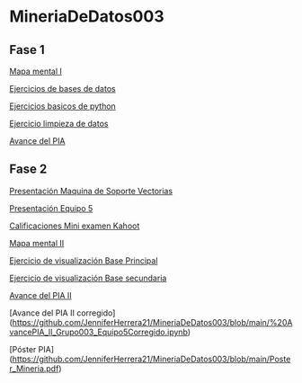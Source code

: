 # MineriaDeDatos003
## Fase 1
[Mapa mental I](https://github.com/JenniferHerrera21/MineriaDeDatos003/blob/main/MapaMental_1_%7B1663288%7D.pdf)

[Ejercicios de bases de datos](https://github.com/AnakarenSegovia/Mineriadatos/blob/main/Ej1_BasesDatos_Equipo_5.pdf)

[Ejercicios basicos de python](https://github.com/JenniferHerrera21/MineriaDeDatos003/blob/main/Ej_Python_1663288.ipynb)

[Ejercicio limpieza de datos](https://github.com/EdsonGzz/mineriaDdatos/blob/main/Ej_Limpieza_Equipo5.ipynb)

[Avance del PIA](https://github.com/EdsonGzz/mineriaDdatos/blob/main/Avance1_PIA_Equipo5.ipynb)

## Fase 2
[Presentación  Maquina de Soporte Vectorias](https://github.com/AnakarenSegovia/Mineriadatos/blob/main/Presentaci%C3%B3n_M%C3%A1quina%20de%20soporte%20vectorial_5.pdf)

[Presentación Equipo 5](https://github.com/AnakarenSegovia/Mineriadatos/blob/main/Presentaci%C3%B3n_M%C3%A1quina%20de%20soporte%20vectorial_05.pdf)

[Calificaciones Mini examen Kahoot](https://github.com/AnakarenSegovia/Mineriadatos/blob/main/Calificaci%C3%B3n_M%C3%A1quinas-de-soporte-vectorial_05.pdf)

[Mapa mental II](https://github.com/JenniferHerrera21/MineriaDeDatos003/blob/main/MapaMental_2_%7B1663288%7D.pdf)

[Ejercicio de visualización Base Principal](https://github.com/JenniferHerrera21/MineriaDeDatos003/blob/main/Visualizacion_Equipo5.pdf)

[Ejercicio de visualización Base secundaria](https://github.com/EdsonGzz/mineriaDdatos/blob/main/Visualizacion_Equipo5%20(1).pdf)

[Avance  del PIA II](https://github.com/JenniferHerrera21/MineriaDeDatos003/blob/main/%20AvancePIA_II_Grupo003_Equipo5.ipynb)

[Avance del PIA II corregido] (https://github.com/JenniferHerrera21/MineriaDeDatos003/blob/main/%20AvancePIA_II_Grupo003_Equipo5Corregido.ipynb)

[Póster PIA] (https://github.com/JenniferHerrera21/MineriaDeDatos003/blob/main/Poster_Mineria.pdf) 

